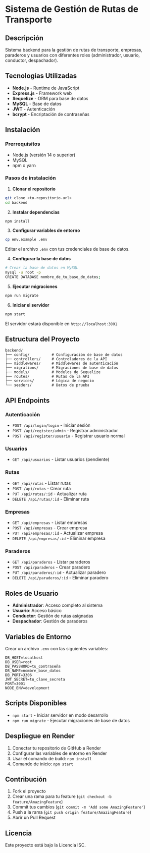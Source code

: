 # Sistema de Gestión de Rutas de Transporte

## Descripción
Sistema backend para la gestión de rutas de transporte, empresas, paraderos y usuarios con diferentes roles (administrador, usuario, conductor, despachador).

## Tecnologías Utilizadas
- **Node.js** - Runtime de JavaScript
- **Express.js** - Framework web
- **Sequelize** - ORM para base de datos
- **MySQL** - Base de datos
- **JWT** - Autenticación
- **bcrypt** - Encriptación de contraseñas

## Instalación

### Prerrequisitos
- Node.js (versión 14 o superior)
- MySQL
- npm o yarn

### Pasos de instalación

1. **Clonar el repositorio**
```bash
git clone <tu-repositorio-url>
cd backend
```

2. **Instalar dependencias**
```bash
npm install
```

3. **Configurar variables de entorno**
```bash
cp env.example .env
```
Editar el archivo `.env` con tus credenciales de base de datos.

4. **Configurar la base de datos**
```bash
# Crear la base de datos en MySQL
mysql -u root -p
CREATE DATABASE nombre_de_tu_base_de_datos;
```

5. **Ejecutar migraciones**
```bash
npm run migrate
```

6. **Iniciar el servidor**
```bash
npm start
```

El servidor estará disponible en `http://localhost:3001`

## Estructura del Proyecto

```
backend/
├── config/          # Configuración de base de datos
├── controllers/     # Controladores de la API
├── middlewares/     # Middlewares de autenticación
├── migrations/      # Migraciones de base de datos
├── models/          # Modelos de Sequelize
├── routes/          # Rutas de la API
├── services/        # Lógica de negocio
└── seeders/         # Datos de prueba
```

## API Endpoints

### Autenticación
- `POST /api/login/login` - Iniciar sesión
- `POST /api/register/admin` - Registrar administrador
- `POST /api/register/usuario` - Registrar usuario normal

### Usuarios
- `GET /api/usuarios` - Listar usuarios (pendiente)

### Rutas
- `GET /api/rutas` - Listar rutas
- `POST /api/rutas` - Crear ruta
- `PUT /api/rutas/:id` - Actualizar ruta
- `DELETE /api/rutas/:id` - Eliminar ruta

### Empresas
- `GET /api/empresas` - Listar empresas
- `POST /api/empresas` - Crear empresa
- `PUT /api/empresas/:id` - Actualizar empresa
- `DELETE /api/empresas/:id` - Eliminar empresa

### Paraderos
- `GET /api/paraderos` - Listar paraderos
- `POST /api/paraderos` - Crear paradero
- `PUT /api/paraderos/:id` - Actualizar paradero
- `DELETE /api/paraderos/:id` - Eliminar paradero

## Roles de Usuario

- **Administrador**: Acceso completo al sistema
- **Usuario**: Acceso básico
- **Conductor**: Gestión de rutas asignadas
- **Despachador**: Gestión de paraderos

## Variables de Entorno

Crear un archivo `.env` con las siguientes variables:

```env
DB_HOST=localhost
DB_USER=root
DB_PASSWORD=tu_contraseña
DB_NAME=nombre_base_datos
DB_PORT=3306
JWT_SECRET=tu_clave_secreta
PORT=3001
NODE_ENV=development
```

## Scripts Disponibles

- `npm start` - Iniciar servidor en modo desarrollo
- `npm run migrate` - Ejecutar migraciones de base de datos

## Despliegue en Render

1. Conectar tu repositorio de GitHub a Render
2. Configurar las variables de entorno en Render
3. Usar el comando de build: `npm install`
4. Comando de inicio: `npm start`

## Contribución

1. Fork el proyecto
2. Crear una rama para tu feature (`git checkout -b feature/AmazingFeature`)
3. Commit tus cambios (`git commit -m 'Add some AmazingFeature'`)
4. Push a la rama (`git push origin feature/AmazingFeature`)
5. Abrir un Pull Request

## Licencia

Este proyecto está bajo la Licencia ISC. 